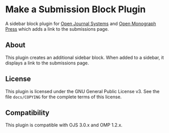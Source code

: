 # Make a Submission Block Plugin
A sidebar block plugin for [Open Journal Systems](https://github.com/pkp/ojs) and [Open Monograph Press](https://github.com/pkp/omp) which adds a link to the submissions page.

## About
This plugin creates an additional sidebar block. When added to a sidebar, it displays a link to the submissions page.

## License
This plugin is licensed under the GNU General Public License v3. See the file `docs/COPYING` for the complete terms of this license.

## Compatibility
This plugin is compatible with OJS 3.0.x and OMP 1.2.x.
